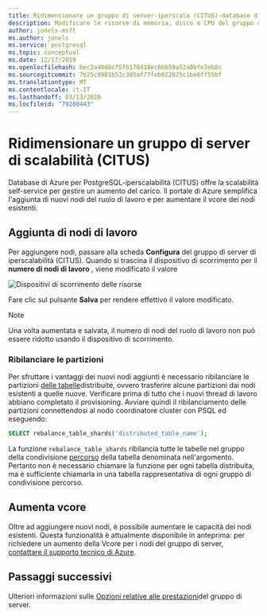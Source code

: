 ```yaml
---
title: Ridimensionare un gruppo di server-iperscala (CITUS)-database di Azure per PostgreSQL
description: Modificare le risorse di memoria, disco e CPU del gruppo di server per gestire un aumento del carico
author: jonels-msft
ms.author: jonels
ms.service: postgresql
ms.topic: conceptual
ms.date: 12/17/2019
ms.openlocfilehash: bec2a40d8cf5fb178418ec6bb59a52a0bfe3eb8c
ms.sourcegitcommit: 7b25c9981b52c385af77feb022825c1be6ff55bf
ms.translationtype: MT
ms.contentlocale: it-IT
ms.lasthandoff: 03/13/2020
ms.locfileid: "79280443"
---
```

# <a name="scale-a-hyperscale-citus-server-group"></a>Ridimensionare un gruppo di server di scalabilità (CITUS)

Database di Azure per PostgreSQL-iperscalabilità (CITUS) offre la scalabilità self-service per gestire un aumento del carico. Il portale di Azure semplifica l'aggiunta di nuovi nodi del ruolo di lavoro e per aumentare il vcore dei nodi esistenti.

## <a name="add-worker-nodes"></a>Aggiunta di nodi di lavoro

Per aggiungere nodi, passare alla scheda **Configura** del gruppo di server di iperscalabilità (CITUS).  Quando si trascina il dispositivo di scorrimento per il **numero di nodi di lavoro** , viene modificato il valore

![Dispositivi di scorrimento delle risorse](./media/howto-hyperscale-scaling/01-sliders-workers.png)

Fare clic sul pulsante **Salva** per rendere effettivo il valore modificato.

> [!NOTE]
> Una volta aumentata e salvata, il numero di nodi del ruolo di lavoro non può essere ridotto usando il dispositivo di scorrimento.

### <a name="rebalance-shards"></a>Ribilanciare le partizioni

Per sfruttare i vantaggi dei nuovi nodi aggiunti è necessario ribilanciare le partizioni [delle tabelle](concepts-hyperscale-distributed-data.md#shards)distribuite, ovvero trasferire alcune partizioni dai nodi esistenti a quelle nuove. Verificare prima di tutto che i nuovi thread di lavoro abbiano completato il provisioning. Avviare quindi il ribilanciamento delle partizioni connettendosi al nodo coordinatore cluster con PSQL ed eseguendo:

```sql
SELECT rebalance_table_shards('distributed_table_name');
```

La funzione `rebalance_table_shards` ribilancia tutte le tabelle nel gruppo della condivisione [percorso](concepts-hyperscale-colocation.md) della tabella denominata nell'argomento. Pertanto non è necessario chiamare la funzione per ogni tabella distribuita, ma è sufficiente chiamarla in una tabella rappresentativa di ogni gruppo di condivisione percorso.

## <a name="increase-vcores"></a>Aumenta vcore

Oltre ad aggiungere nuovi nodi, è possibile aumentare le capacità dei nodi esistenti. Questa funzionalità è attualmente disponibile in anteprima: per richiedere un aumento della Vcore per i nodi del gruppo di server, [contattare il supporto tecnico di Azure](https://portal.azure.com/?#blade/Microsoft_Azure_Support/HelpAndSupportBlade).

## <a name="next-steps"></a>Passaggi successivi

Ulteriori informazioni sulle [Opzioni relative alle prestazioni](concepts-hyperscale-configuration-options.md)del gruppo di server.
